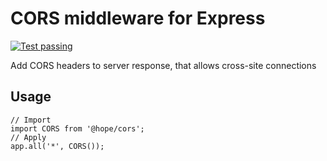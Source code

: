 CORS middleware for Express
===========================
[![Test passing](https://travis-ci.org/HopeUA/cors.module.svg?branch=master)](https://travis-ci.org/HopeUA/cors.module/)

Add CORS headers to server response, that allows cross-site connections

Usage
-----
    // Import
    import CORS from '@hope/cors';
    // Apply
    app.all('*', CORS());
